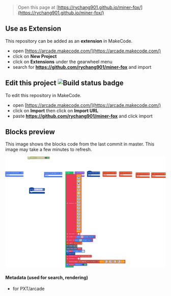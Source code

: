  


> Open this page at [https://rychang901.github.io/miner-fox/](https://rychang901.github.io/miner-fox/)

## Use as Extension

This repository can be added as an **extension** in MakeCode.

* open [https://arcade.makecode.com/](https://arcade.makecode.com/)
* click on **New Project**
* click on **Extensions** under the gearwheel menu
* search for **https://github.com/rychang901/miner-fox** and import

## Edit this project ![Build status badge](https://github.com/rychang901/miner-fox/workflows/MakeCode/badge.svg)

To edit this repository in MakeCode.

* open [https://arcade.makecode.com/](https://arcade.makecode.com/)
* click on **Import** then click on **Import URL**
* paste **https://github.com/rychang901/miner-fox** and click import

## Blocks preview

This image shows the blocks code from the last commit in master.
This image may take a few minutes to refresh.

![A rendered view of the blocks](https://github.com/rychang901/miner-fox/raw/master/.github/makecode/blocks.png)

#### Metadata (used for search, rendering)

* for PXT/arcade
<script src="https://makecode.com/gh-pages-embed.js"></script><script>makeCodeRender("{{ site.makecode.home_url }}", "{{ site.github.owner_name }}/{{ site.github.repository_name }}");</script>
